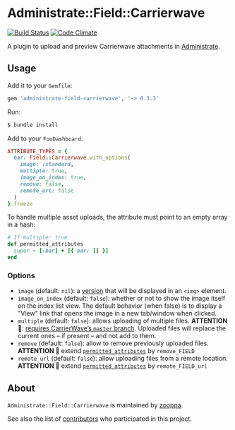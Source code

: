# Administrate::Field::Carrierwave

[![Build Status](https://semaphoreci.com/api/v1/zooppa/administrate-field-carrierwave/branches/master/badge.svg)](https://semaphoreci.com/zooppa/administrate-field-carrierwave)
[![Code Climate](https://codeclimate.com/github/zooppa/administrate-field-carrierwave/badges/gpa.svg)](https://codeclimate.com/github/zooppa/administrate-field-carrierwave)

A plugin to upload and preview Carrierwave attachments in [Administrate].

## Usage

Add it to your `Gemfile`:

```ruby
gem 'administrate-field-carrierwave', '~> 0.3.3'
```

Run:

```bash
$ bundle install
```

Add to your `FooDashboard`:

```ruby
ATTRIBUTE_TYPES = {
  bar: Field::Carrierwave.with_options(
    image: :standard,
    multiple: true,
    image_on_index: true,
    remove: false,
    remote_url: false
  )
}.freeze
```

To handle multiple asset uploads, the attribute must point to an empty array in a hash:

```ruby
# If multiple: true
def permitted_attributes
  super - [:bar] + [{ bar: [] }]
end
```

### Options

* `image` (default: `nil`): a [version] that will be displayed in an `<img>` element.
* `image_on_index` (default: `false`): whether or not to show the image itself on the index list view. The default behavior (when false) is to display a "View" link that opens the image in a new tab/window when clicked.
* `multiple` (default: `false`): allows uploading of multiple files. **ATTENTION 🚨**: [requires CarrierWave’s `master` branch](https://github.com/carrierwaveuploader/carrierwave#multiple-file-uploads). Uploaded files will replace the current ones – if present – and not add to them.
* `remove` (default: `false`): allow to remove previously uploaded files. **ATTENTION 🚨** extend [`permitted_attributes`](https://github.com/thoughtbot/administrate/issues/990#issuecomment-339066788) by `remove_FIELD`
* `remote_url` (default: `false`): allow uploading files from a remote location. **ATTENTION 🚨** extend [`permitted_attributes`](https://github.com/thoughtbot/administrate/issues/990#issuecomment-339066788) by `remote_FIELD_url`

## About

`Administrate::Field::Carrierwave` is maintained by [zooppa].

See also the list of [contributors](https://github.com/zooppa/administrate-field-carrierwave/contributors) who participated in this project.

[administrate]: https://github.com/thoughtbot/administrate
[version]: https://github.com/carrierwaveuploader/carrierwave#adding-versions
[zooppa]: https://www.zooppa.com/
